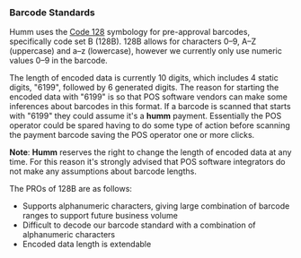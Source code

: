 <h3>Barcode Standards</h3>

Humm uses the <a href="https://en.wikipedia.org/wiki/Code_128">Code 128</a> symbology for pre-approval barcodes, specifically code set B (128B). 128B allows for characters 0–9, A–Z (uppercase) and a–z (lowercase), however we currently only use numeric values 0–9 in the barcode.

The length of encoded data is currently 10 digits, which includes 4 static digits, "6199", followed by 6 generated digits. The reason for starting the encoded data with "6199" is so that POS software vendors can make some inferences about barcodes in this format. If a barcode is scanned that starts with "6199" they could assume it's a **humm** payment. Essentially the POS operator could be spared having to do some type of action before scanning the payment barcode saving the POS operator one or more clicks.

<div class="panel">
<b>Note</b>: <b>Humm</b> reserves the right to change the length of encoded data at any time. For this reason it's strongly advised that POS software integrators do not make any assumptions about barcode lengths.
</div>

The PROs of 128B are as follows:

* Supports alphanumeric characters, giving large combination of barcode ranges to support future business volume
* Difficult to decode our barcode standard with a combination of alphanumeric characters
* Encoded data length is extendable
